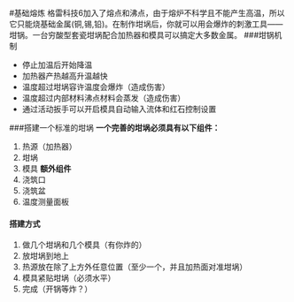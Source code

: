 #基础熔炼
格雷科技6加入了熔点和沸点，由于熔炉不科学且不能产生高温，所以它只能烧基础金属(铜,锡,铅)。在制作坩埚后，你就可以用会爆炸的刺激工具——坩锅。一台穷酸型套瓷坩埚配合加热器和模具可以搞定大多数金属。
###坩锅机制
 - 停止加温后开始降温
 - 加热器产热越高升温越快
 - 温度超过坩埚容许温度会爆炸（造成伤害）
 - 温度超过内部材料沸点材料会蒸发（造成伤害）
 - 通过活动扳手可以开启模具自动输入流体和红石控制设置

###搭建一个标准的坩埚
**一个完善的坩埚必须具有以下组件：**
 1. 热源（加热器）
 2. 坩埚
 3. 模具
**额外组件**
 1. 浇筑口
 2. 浇筑盆
 3. 温度测量面板

#### 搭建方式
 1. 做几个坩埚和几个模具（有你炸的）
 2. 放坩埚到地上
 3. 热源放在除了上方外任意位置（至少一个，并且加热面对准坩埚）
 4. 模具紧贴坩埚（必须水平）
 5. 完成（开锅等炸？）